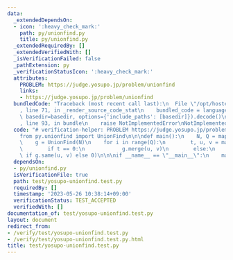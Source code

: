 ```yaml
---
data:
  _extendedDependsOn:
  - icon: ':heavy_check_mark:'
    path: py/unionfind.py
    title: py/unionfind.py
  _extendedRequiredBy: []
  _extendedVerifiedWith: []
  _isVerificationFailed: false
  _pathExtension: py
  _verificationStatusIcon: ':heavy_check_mark:'
  attributes:
    PROBLEM: https://judge.yosupo.jp/problem/unionfind
    links:
    - https://judge.yosupo.jp/problem/unionfind
  bundledCode: "Traceback (most recent call last):\n  File \"/opt/hostedtoolcache/Python/3.8.16/x64/lib/python3.8/site-packages/onlinejudge_verify/documentation/build.py\"\
    , line 71, in _render_source_code_stat\n    bundled_code = language.bundle(stat.path,\
    \ basedir=basedir, options={'include_paths': [basedir]}).decode()\n  File \"/opt/hostedtoolcache/Python/3.8.16/x64/lib/python3.8/site-packages/onlinejudge_verify/languages/python.py\"\
    , line 93, in bundle\n    raise NotImplementedError\nNotImplementedError\n"
  code: "# verification-helper: PROBLEM https://judge.yosupo.jp/problem/unionfind\n\
    from py.unionfind import UnionFind\n\n\ndef main():\n    N, Q = map(int, input().split())\n\
    \    g = UnionFind(N)\n    for i in range(Q):\n        t, u, v = map(int, input().split())\n\
    \        if t == 0:\n            g.merge(u, v)\n        else:\n            print(1\
    \ if g.same(u, v) else 0)\n\n\nif __name__ == \"__main__\":\n    main()\n"
  dependsOn:
  - py/unionfind.py
  isVerificationFile: true
  path: test/yosupo-unionfind.test.py
  requiredBy: []
  timestamp: '2023-05-26 10:38:14+09:00'
  verificationStatus: TEST_ACCEPTED
  verifiedWith: []
documentation_of: test/yosupo-unionfind.test.py
layout: document
redirect_from:
- /verify/test/yosupo-unionfind.test.py
- /verify/test/yosupo-unionfind.test.py.html
title: test/yosupo-unionfind.test.py
---
```

